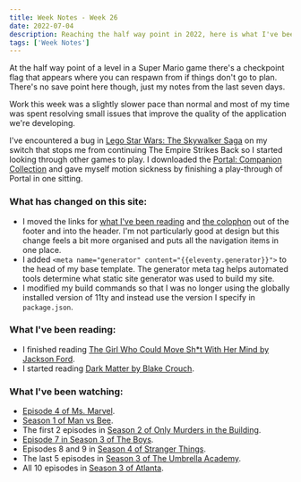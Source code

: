 ```yaml
---
title: Week Notes - Week 26
date: 2022-07-04
description: Reaching the half way point in 2022, here is what I've been up to over the last seven days.
tags: ['Week Notes']
---
```


At the half way point of a level in a Super Mario game there's a checkpoint flag that appears where you can respawn from if things don't go to plan. There's no save point here though, just my notes from the last seven days.

Work this week was a slightly slower pace than normal and most of my time was spent resolving small issues that improve the quality of the application we're developing.

I've encountered a bug in [Lego Star Wars: The Skywalker Saga](https://www.nintendo.co.uk/Games/Nintendo-Switch-games/LEGO-Star-Wars-The-Skywalker-Saga-2157160.html) on my switch that stops me from continuing The Empire Strikes Back so I started looking through other games to play. I downloaded the [Portal: Companion Collection](https://www.nintendo.co.uk/Games/Nintendo-Switch-download-software/Portal-Companion-Collection-2168991.html) and gave myself motion sickness by finishing a play-through of Portal in one sitting.

### What has changed on this site:

- I moved the links for [what I've been reading](/reading/) and [the colophon](/colophon/) out of the footer and into the header. I'm not particularly good at design but this change feels a bit more organised and puts all the navigation items in one place.
- I added `<meta name="generator" content="{{eleventy.generator}}">` to the head of my base template. The generator meta tag helps automated tools determine what static site generator was used to build my site. 
- I modified my build commands so that I was no longer using the globally installed version of 11ty and instead use the version I specify in `package.json`.

### What I've been reading:

- I finished reading [The Girl Who Could Move Sh*t With Her Mind by Jackson Ford](/reading/9780356510446/).
- I started reading [Dark Matter by Blake Crouch](/reading/9781447297581/). 

### What I've been watching:

- [Episode 4 of Ms. Marvel](https://www.themoviedb.org/tv/92782-ms-marvel/season/1/episode/4).
- [Season 1 of Man vs Bee](https://www.themoviedb.org/tv/197588-man-vs-bee/season/1).
- The first 2 episodes in [Season 2 of Only Murders in the Building](https://www.themoviedb.org/tv/107113-only-murders-in-the-building/season/2).
- [Episode 7 in Season 3 of The Boys](https://www.themoviedb.org/tv/76479-the-boys/season/3/episode/7).
- Episodes 8 and 9 in [Season 4 of Stranger Things](https://www.themoviedb.org/tv/66732-stranger-things/season/4).
- The last 5 episodes in [Season 3 of The Umbrella Academy](https://www.themoviedb.org/tv/75006-umbrella-academy/season/3).
- All 10 episodes in [Season 3 of Atlanta](https://www.themoviedb.org/tv/65495-atlanta/season/3).
